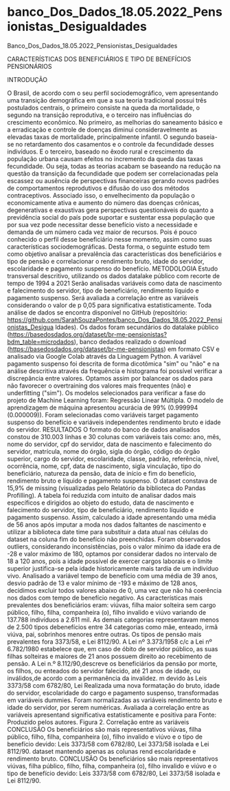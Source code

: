 # banco_Dos_Dados_18.05.2022_Pensionistas_Desigualdades
Banco_Dos_Dados_18.05.2022_Pensionistas_Desigualdades

CARACTERÍSTICAS DOS BENEFICIÁRIOS E TIPO DE BENEFÍCIOS
PENSIONÁRIOS

INTRODUÇÃO


O Brasil, de acordo com o seu perfil sociodemográfico, vem apresentando uma
transição demográfica em que a sua teoria tradicional possui três postulados centrais, o
primeiro consiste na queda da mortalidade, o segundo na transição reprodutiva, e o terceiro
nas influências do crescimento econômico. No primeiro, as melhorias do saneamento básico e
a erradicação e controle de doenças diminui consideravelmente as elevadas taxas de
mortalidade, principalmente infantil. O segundo baseia-se no retardamento dos casamentos e
o controle da fecundidade desses indivíduos. E o terceiro, baseado no êxodo rural e
crescimento da população urbana causam efeitos no incremento da queda das taxas
fecundidade.
Ou seja, todas as teorias acabam se baseando na redução na questão da transição da
fecundidade que podem ser correlacionadas pela escassez ou ausência de perspectivas
financeiras gerando novos padrões de comportamentos reprodutivos e difusão do uso dos
métodos contraceptivos. Associado isso, o envelhecimento da população o economicamente
ativa e aumento do número das doenças crônicas, degenerativas e exaustivas gera
perspectivas questionáveis do quanto a previdência social do país pode suportar e sustentar
essa população que por sua vez pode necessitar desse benefício visto a necessidade e
demanda de um número cada vez maior de recursos.
Pois é pouco conhecido o perfil desse beneficiário nesse momento, assim como suas
características sociodemográficas. Desta forma, o seguinte estudo tem como objetivo analisar
a prevalência das características dos beneficiários e tipo de pensão e correlacionar o
rendimento bruto, idade do servidor, escolaridade e pagamento suspenso do benefício.
METODOLOGIA
Estudo transversal descritivo, utilizando os dados datalake público com recorte de
tempo de 1994 a 2021 Serão analisadas variáveis como data de nascimento e falecimento do
servidor, tipo de beneficiário, rendimento líquido e pagamento suspenso. Será avaliada a
correlação entre as variáveis considerando o valor de p 0,05 para significativa
estatisticamente.
Toda análise de dados se encontra disponível no GitHub (repositório:
https://github.com/SarahSouzaPontes/banco_Dos_Dados_18.05.2022_Pensionistas_Desigua
ldades). Os dados foram secundários do datalake público
(https://basedosdados.org/dataset/br-me-pensionistas?bdm_table=microdados), banco dedados realizado o download (https://basedosdados.org/dataset/br-me-pensionistas) em
formato CSV e analisado via Google Colab através da Linguagem Python.
A variável pagamento suspenso foi descrita de forma dicotômica "sim" ou "não" e na
análise descritiva através da frequência e histograma foi possível verificar a discrepância
entre valores. Optamos assim por balancear os dados para não favorecer o overtraining dos
valores mais frequentes (não) e underfitting ("sim").
Os modelos selecionados para verificar a fase do projeto de Machine Learning foram:
Regressão Linear Múltipla. O modelo de aprendizagem de máquina apresentou acurácia de
99% (0.999994 (0.000009)). Foram selecionadas como variáveis target pagamento suspenso
do benefício e variáveis independentes rendimento bruto e idade do servidor.
RESULTADOS
O formato do banco de dados analisados constou de 310.003 linhas e 30 colunas com
variáveis tais como: ano, mês, nome do servidor, cpf do servidor, data de nascimento e
falecimento do servidor, matrícula, nome do órgão, sigla do órgão, código do órgão
superior, cargo do servidor, escolaridade, classe, padrão, referência, nível, ocorrência,
nome, cpf, data de nascimento, sigla vinculação, tipo do beneficiário, natureza da pensão,
data de início e fim do benefício, rendimento bruto e líquido e pagamento suspenso. O
dataset constava de 15,9% de missing (visualizadas pelo Relatório da biblioteca do Pandas
Profilling).
A tabela foi reduzida com intuito de analisar dados mais específicos e dirigidos ao
objeto do estudo, data de nascimento e falecimento do servidor, tipo de beneficiário,
rendimento líquido e pagamento suspenso. Assim, calculado a idade apresentando uma média
de 56 anos após imputar a moda nos dados faltantes de nascimento e utilizar a biblioteca date
time para substituir a data atual nas células do dataset na coluna fim do benefício não
preenchidas. Foram observados outliers, considerando inconsistências, pois o valor mínimo
da idade era de -28 e valor máximo de 180, optamos por considerar dados no intervalo de 18
a 120 anos, pois a idade possível de exercer cargos laborais e o limite superior justifica-se
pela idade historicamente mais tardia de um indivíduo vivo.
Analisado a variável tempo de benefício com uma média de 39 anos, desvio padrão
de 13 e valor mínimo de -193 e máximo de 128 anos, decidimos excluir todos valores abaixo
de 0, uma vez que não há coerência nos dados com tempo de benefício negativo. As
características mais prevalentes dos beneficiários eram: viúvas, filha maior solteira sem
cargo público, filho, filha, companheira (o), filho invalido e viúvo variando de 137.788
indivíduos a 2.611 mil. As demais categorias representavam menos de 2.500 tipos debenefícios entre 34 categorias como mãe, enteado, irmã viúva, pai, sobrinhos menores entre
outras.
Os tipos de pensão mais prevalentes fora
3373/58, e Lei 8112/90.
A Lei nº 3.373/1958 c/c a Lei nº 6.782/1980 estabelece que, em caso de óbito de
servidor público, as suas filhas solteiras e maiores de 21 anos possuem direito ao recebimento
de pensão. A Lei n.º 8.112/90,descreve os beneficiários da pensão por morte, os filhos, ou
enteados do servidor falecido, até 21 anos de idade, ou inválidos,de acordo com a
permanência da invalidez.
m devido às Leis 3373/58 com 6782/80, Lei
Realizada uma nova formatação do
bruto, idade do servidor, escolaridade do cargo e pagamento suspenso, transformadas em
variáveis dummies. Foram normalizadas as variáveis rendimento bruto e idade do servidor,
por serem numéricas. Avaliada a correlação entre as variáveis apresentand
significativa estatisticamente e positiva para
Fonte: Produzido pelos autores.
Figura 2. Correlação entre as variáveis
CONCLUSÃO
Os beneficiários são mais representativos viúvas, filha
público, filho, filha, companheira (o), filho invalido e viúvo e o tipo de benefício devido: Leis
3373/58 com 6782/80, Lei 3373/58 isolada e Lei 8112/90.
dataset mantendo apenas as colunas rend
escolaridade e rendimento bruto.
CONCLUSÃO
Os beneficiários são mais representativos viúvas, filha
público, filho, filha, companheira (o), filho invalido e viúvo e o tipo de benefício devido: Leis
3373/58 com 6782/80, Lei 3373/58 isolada e Lei 8112/90.

